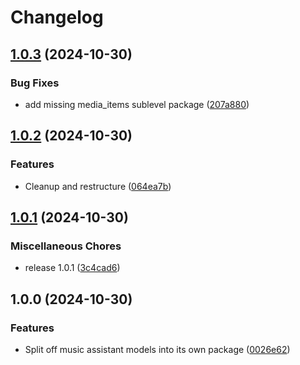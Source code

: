 # Changelog

## [1.0.3](https://github.com/music-assistant/models/compare/v1.0.2...v1.0.3) (2024-10-30)


### Bug Fixes

* add missing media_items sublevel package ([207a880](https://github.com/music-assistant/models/commit/207a8806e5cf9ae3a28132000d84757e33668776))

## [1.0.2](https://github.com/music-assistant/models/compare/v1.0.1...v1.0.2) (2024-10-30)


### Features

* Cleanup and restructure ([064ea7b](https://github.com/music-assistant/models/commit/064ea7b612106744065b26cafadc1abccab0279a))

## [1.0.1](https://github.com/music-assistant/models/compare/v1.0.0...v1.0.1) (2024-10-30)


### Miscellaneous Chores

* release 1.0.1 ([3c4cad6](https://github.com/music-assistant/models/commit/3c4cad6a4c4142e7a2fb159610627e947611654b))

## 1.0.0 (2024-10-30)


### Features

* Split off music assistant models into its own package ([0026e62](https://github.com/music-assistant/models/commit/0026e62c602bc744ea358e1162333fb2049f7c78))
